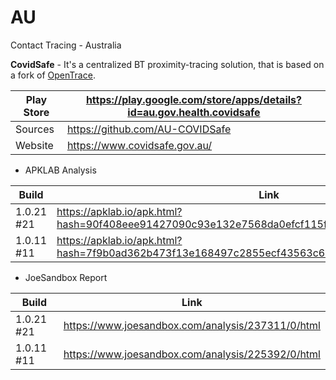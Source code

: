 # AU
Contact Tracing - Australia

**CovidSafe** - It's a centralized BT proximity-tracing solution, that is based on a fork of [OpenTrace](https://github.com/ct-report/OPENTRACE).

Play Store | https://play.google.com/store/apps/details?id=au.gov.health.covidsafe
-----------|----------------------------------------------------------------------
Sources | https://github.com/AU-COVIDSafe
Website | https://www.covidsafe.gov.au/

- APKLAB Analysis

Build | Link
------|-----
1.0.21 #21 | https://apklab.io/apk.html?hash=90f408eee91427090c93e132e7568da0efcf115f6e60522358ae2423d752abb9
1.0.11 #11 | https://apklab.io/apk.html?hash=7f9b0ad362b473f13e168497c2855ecf43563c61f0609d63d40017e639e1a54b

- JoeSandbox Report

Build | Link
------|-----
1.0.21 #21 | https://www.joesandbox.com/analysis/237311/0/html
1.0.11 #11 | https://www.joesandbox.com/analysis/225392/0/html
